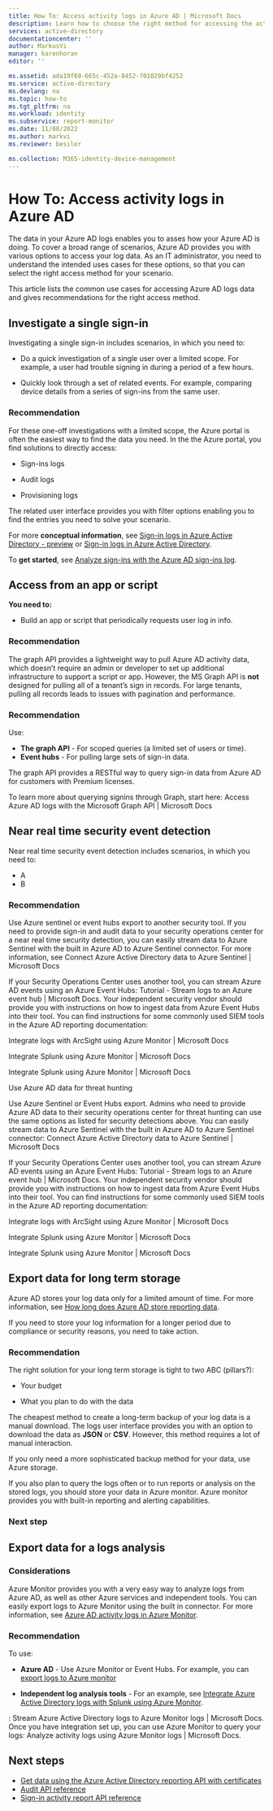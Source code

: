 ```yaml
---
title: How To: Access activity logs in Azure AD | Microsoft Docs
description: Learn how to choose the right method for accessing the activity logs in Azure AD.
services: active-directory
documentationcenter: ''
author: MarkusVi
manager: karenhoran
editor: ''

ms.assetid: ada19f69-665c-452a-8452-701029bf4252
ms.service: active-directory
ms.devlang: na
ms.topic: how-to
ms.tgt_pltfrm: na
ms.workload: identity
ms.subservice: report-monitor
ms.date: 11/08/2022
ms.author: markvi
ms.reviewer: besiler

ms.collection: M365-identity-device-management
---
```

# How To: Access activity logs in Azure AD

The data in your Azure AD logs enables you to asses how your Azure AD is doing. To cover a broad range of scenarios, Azure AD provides you with various options to access your log data. As an IT administrator, you need to understand the intended uses cases for these options, so that you can select the right access method for your scenario.  

This article lists the common use cases for accessing Azure AD logs data and gives recommendations for the right access method. 



## Investigate a single sign-in 


Investigating a single sign-in includes scenarios, in which you need to:

- Do a quick investigation of a single user over a limited scope. For example, a user had trouble signing in during a period of a few hours. 

- Quickly look through a set of related events. For example, comparing device details from a series of sign-ins from the same user. 

### Recommendation

For these one-off investigations with a limited scope, the Azure portal is often the easiest way to find the data you need. In the the Azure portal, you find solutions to directly access:

- Sign-ins logs

- Audit logs

- Provisioning logs    

The related user interface provides you with filter options enabling you to find the entries you need to solve your scenario.  


For more **conceptual information**, see [Sign-in logs in Azure Active Directory - preview](concept-all-sign-ins.md) or [Sign-in logs in Azure Active Directory](concept-sign-ins.md).

To **get started**, see [Analyze sign-ins with the Azure AD sign-ins log](quickstart-analyze-sign-in.md).
 


## Access from an app or script 


**You need to:**

- Build an app or script that periodically requests user log in info. 


### Recommendation 

The graph API provides a lightweight way to pull Azure AD activity data, which doesn’t require an admin or developer to set up additional infrastructure to support a script or app. However, the MS Graph API is **not** designed for pulling all of a tenant’s sign in records. For large tenants, pulling all records leads to issues with pagination and performance. 


### Recommendation

Use:

- **The graph API** - For scoped queries (a limited set of users or time). 
- **Event hubs** - For pulling large sets of sign-in data.  


The graph API provides a RESTful way to query sign-in data from Azure AD for customers with Premium licenses.  

To learn more about querying signins through Graph, start here: Access Azure AD logs with the Microsoft Graph API | Microsoft Docs   


## Near real time security event detection 

Near real time security event detection includes scenarios, in which you need to:

- A
- B


### Recommendation

Use Azure sentinel or event hubs export to another security tool. If you need to provide sign-in and audit data to your security operations center for a near real time security detection, you can easily stream data to Azure Sentinel with the built in Azure AD to Azure Sentinel connector. For more information, see Connect Azure Active Directory data to Azure Sentinel | Microsoft Docs 
 

If your Security Operations Center uses another tool, you can stream Azure AD events using an Azure Event Hubs: Tutorial - Stream logs to an Azure event hub | Microsoft Docs. Your independent security vendor should provide you with instructions on how to ingest data from Azure Event Hubs into their tool. You can find instructions for some commonly used SIEM tools in the Azure AD reporting documentation:  

Integrate logs with ArcSight using Azure Monitor | Microsoft Docs 

Integrate Splunk using Azure Monitor | Microsoft Docs 

Integrate Splunk using Azure Monitor | Microsoft Docs 

Use Azure AD data for threat hunting 

Use Azure Sentinel or Event Hubs export. Admins who need to provide Azure AD data to their security operations center for threat hunting can use the same options as listed for security detections above.  You can easily stream data to Azure Sentinel with the built in Azure AD to Azure Sentinel connector: Connect Azure Active Directory data to Azure Sentinel | Microsoft Docs 

 

If your Security Operations Center uses another tool, you can stream Azure AD events using an Azure Event Hubs: Tutorial - Stream logs to an Azure event hub | Microsoft Docs. Your independent security vendor should provide you with instructions on how to ingest data from Azure Event Hubs into their tool. You can find instructions for some commonly used SIEM tools in the Azure AD reporting documentation:  

Integrate logs with ArcSight using Azure Monitor | Microsoft Docs 

Integrate Splunk using Azure Monitor | Microsoft Docs 

Integrate Splunk using Azure Monitor | Microsoft Docs 


## Export data for long term storage 

Azure AD stores your log data only for a limited amount of time. For more information, see [How long does Azure AD store reporting data](reference-reports-data-retention.md). 

If you need to store your log information for a longer period due to compliance or security reasons, you need to take action.

### Recommendation

The right solution for your long term storage is tight to two ABC (pillars?):

- Your budget

- What you plan to do with the data
  

The cheapest method to create a long-term backup of your log data is a manual download. The logs user interface provides you with an option to download the data as **JSON** or **CSV**. However, this method requires a lot of manual interaction.

If you only need a more sophisticated backup method for your data, use Azure storage. 

    
If you also plan to query the logs often or to run reports or analysis on the stored logs, you should store your data in Azure monitor. Azure monitor provides you with built-in reporting and alerting capabilities.


### Next step




## Export data for a logs analysis 


### Considerations

Azure Monitor provides you with a very easy way to analyze logs from Azure AD, as well as other Azure services and independent tools. You can easily export logs to Azure Monitor using the built in connector. For more information, see [Azure AD activity logs in Azure Monitor](concept-activity-logs-azure-monitor.md).



### Recommendation

To use:

- **Azure AD** - Use Azure Monitor or Event Hubs. For example, you can [export logs to Azure monitor]()

- **Independent log analysis tools** - For an example, see [Integrate Azure Active Directory logs with Splunk using Azure Monitor](howto-integrate-activity-logs-with-splunk.md).




: Stream Azure Active Directory logs to Azure Monitor logs | Microsoft Docs. Once you have integration set up, you can use Azure Monitor to query your logs: Analyze activity logs using Azure Monitor logs | Microsoft Docs. 

 


## Next steps

* [Get data using the Azure Active Directory reporting API with certificates](tutorial-access-api-with-certificates.md)
* [Audit API reference](/graph/api/resources/directoryaudit) 
* [Sign-in activity report API reference](/graph/api/resources/signin)

